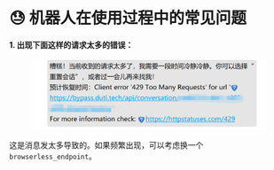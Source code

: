 # 😓 机器人在使用过程中的常见问题

#### 1. 出现下面这样的请求太多的错误：

<figure><img src="../.gitbook/assets/image (48).png" alt=""><figcaption></figcaption></figure>

这是消息发太多导致的。如果频繁出现，可以考虑换一个 `browserless_endpoint`。

